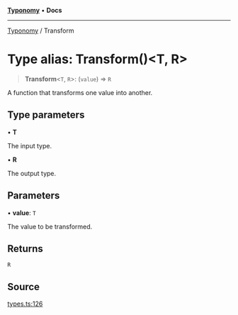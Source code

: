 [**Typonomy**](../README.md) • **Docs**

***

[Typonomy](../globals.md) / Transform

# Type alias: Transform()\<T, R\>

> **Transform**\<`T`, `R`\>: (`value`) => `R`

A function that transforms one value into another.

## Type parameters

• **T**

The input type.

• **R**

The output type.

## Parameters

• **value**: `T`

The value to be transformed.

## Returns

`R`

## Source

[types.ts:126](https://github.com/softcraft-development/typonomy/blob/fe50b8023c82b88ddae1a279519fbfc3eededb46/src/types.ts#L126)
